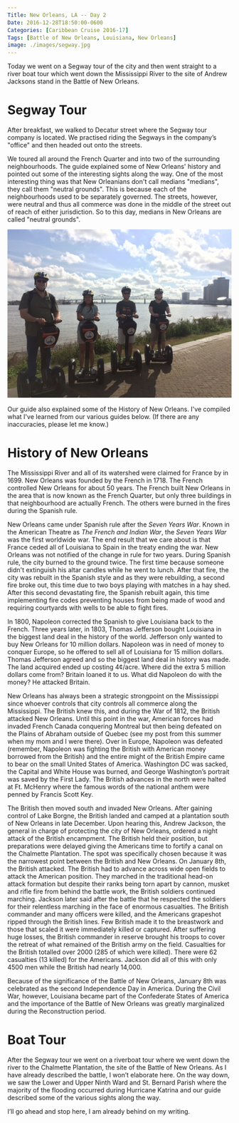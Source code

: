 ```yaml
---
Title: New Orleans, LA -- Day 2
Date: 2016-12-28T18:50:00-0600
Categories: [Caribbean Cruise 2016-17]
Tags: [Battle of New Orleans, Louisiana, New Orleans]
image: ./images/segway.jpg
---
```


Today we went on a Segway tour of the city and then went straight to a river
boat tour which went down the Mississippi River to the site of Andrew Jacksons
stand in the Battle of New Orleans.

# Segway Tour

After breakfast, we walked to Decatur street where the Segway tour company is
located. We practised riding the Segways in the company’s "office" and then
headed out onto the streets.

We toured all around the French Quarter and into two of the surrounding
neighbourhoods. The guide explained some of New Orleans' history and pointed out
some of the interesting sights along the way. One of the most interesting thing
was that New Orleanians don't call medians "medians", they call them "neutral
grounds". This is because each of the neighbourhoods used to be separately
governed. The streets, however, were neutral and thus all commerce was done in
the middle of the street out of reach of either jurisdiction. So to this day,
medians in New Orleans are called "neutral grounds".

[![](./images/segway.jpg)](./images/segway.jpg)

Our guide also explained some of the History of New Orleans. I've compiled what
I've learned from our various guides below. (If there are any inaccuracies,
please let me know.)

History of New Orleans
======================

The Mississippi River and all of its watershed were claimed for France by in
1699. New Orleans was founded by the French in 1718. The French controlled New
Orleans for about 50 years. The French built New Orleans in the area that is now
known as the French Quarter, but only three buildings in that neighbourhood are
actually French. The others were burned in the fires during the Spanish rule.

New Orleans came under Spanish rule after the *Seven Years War*. Known in the
American Theatre as *The French and Indian War*, the *Seven Years War* was the
first worldwide war. The end result that we care about is that France ceded all
of Louisiana to Spain in the treaty ending the war. New Orleans was not notified
of the change in rule for two years.  During Spanish rule, the city burned to
the ground twice. The first time because someone didn't extinguish his altar
candles while he went to lunch. After that fire, the city was rebuilt in the
Spanish style and as they were rebuilding, a second fire broke out, this time
due to two boys playing with matches in a hay shed. After this second
devastating fire, the Spanish rebuilt again, this time implementing fire codes
preventing houses from being made of wood and requiring courtyards with wells to
be able to fight fires.

In 1800, Napoleon corrected the Spanish to give Louisiana back to the French.
Three years later, in 1803, Thomas Jefferson bought Louisiana in the biggest
land deal in the history of the world. Jefferson only wanted to buy New Orleans
for 10 million dollars. Napoleon was in need of money to conquer Europe, so he
offered to sell all of Louisiana for 15 million dollars. Thomas Jefferson agreed
and so the biggest land deal in history was made. The land acquired ended up
costing 4¢/acre. Where did the extra 5 million dollars come from? Britain loaned
it to us. What did Napoleon do with the money? He attacked Britain.

New Orleans has always been a strategic strongpoint on the Mississippi since
whoever controls that city controls all commerce along the Mississippi. The
British knew this, and during the War of 1812, the British attacked New Orleans.
Until this point in the war, American forces had invaded French Canada
conquering Montreal but then being defeated on the Plains of Abraham outside of
Quebec (see my post from this summer when my mom and I were there). Over in
Europe, Napoleon was defeated (remember, Napoleon was fighting the British with
American money borrowed from the British) and the entire might of the British
Empire came to bear on the small United States of America. Washington DC was
sacked, the Capital and White House was burned, and George Washington’s portrait
was saved by the First Lady. The British advances in the north were halted at
Ft. McHenry where the famous words of the national anthem were penned by Francis
Scott Key.

The British then moved south and invaded New Orleans. After gaining control of
Lake Borgne, the British landed and camped at a plantation south of New Orleans
in late December. Upon hearing this, Andrew Jackson, the general in charge of
protecting the city of New Orleans, ordered a night attack of the British
encampment. The British held their position, but preparations were delayed
giving the Americans time to fortify a canal on the Chalmette Plantation. The
spot was specifically chosen because it was the narrowest point between the
British and New Orleans. On January 8th, the British attacked. The British had
to advance across wide open fields to attack the American position. They marched
in the traditional head-on attack formation but despite their ranks being torn
apart by cannon, musket and rifle fire from behind the battle work, the British
soldiers continued marching. Jackson later said after the battle that he
respected the soldiers for their relentless marching in the face of enormous
casualties. The British commander and many officers were killed, and the
Americans grapeshot ripped through the British lines. Few British made it to the
breastwork and those that scaled it were immediately killed or captured. After
suffering huge losses, the British commander in reserve brought his troops to
cover the retreat of what remained of the British army on the field. Casualties
for the British totalled over 2000 (285 of which were killed). There were 62
casualties (13 killed) for the Americans. Jackson did all of this with only 4500
men while the British had nearly 14,000.

Because of the significance of the Battle of New Orleans, January 8th was
celebrated as the second Independence Day in America. During the Civil War,
however, Louisiana became part of the Confederate States of America and the
importance of the Battle of New Orleans was greatly marginalized during the
Reconstruction period.

Boat Tour
=========

After the Segway tour we went on a riverboat tour where we went down the river
to the Chalmette Plantation, the site of the Battle of New Orleans. As I have
already described the battle, I won’t elaborate here.  On the way down, we saw
the Lower and Upper Ninth Ward and St. Bernard Parish where the majority of the
flooding occurred during Hurricane Katrina and our guide described some of the
various sights along the way.

I’ll go ahead and stop here, I am already behind on my writing.
